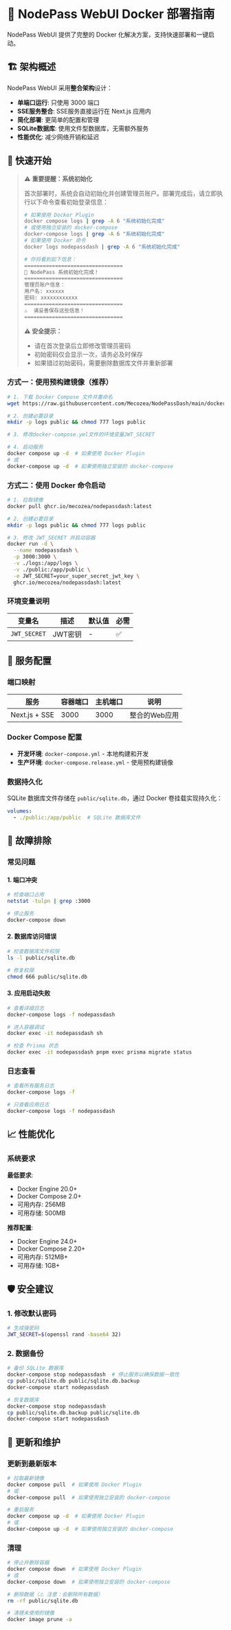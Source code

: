 # 🐳 NodePass WebUI Docker 部署指南

NodePass WebUI 提供了完整的 Docker 化解决方案，支持快速部署和一键启动。

## 🏗️ 架构概述

NodePass WebUI 采用**整合架构**设计：
- **单端口运行**: 只使用 3000 端口
- **SSE服务整合**: SSE服务直接运行在 Next.js 应用内
- **简化部署**: 更简单的配置和管理
- **SQLite数据库**: 使用文件型数据库，无需额外服务
- **性能优化**: 减少网络开销和延迟

## 🚀 快速开始

> ⚠️ **重要提醒：系统初始化**
> 
> 首次部署时，系统会自动初始化并创建管理员账户。部署完成后，请立即执行以下命令查看初始登录信息：
> ```bash
> # 如果使用 Docker Plugin
> docker compose logs | grep -A 6 "系统初始化完成"
> # 或使用独立安装的 docker-compose
> docker-compose logs | grep -A 6 "系统初始化完成"
> # 如果使用 Docker 命令
> docker logs nodepassdash | grep -A 6 "系统初始化完成"
>
> # 你将看到如下信息：
> ================================
> 🚀 NodePass 系统初始化完成！
> ================================
> 管理员账户信息：
> 用户名: xxxxxx
> 密码: xxxxxxxxxxxx
> ================================
> ⚠️  请妥善保存这些信息！
> ================================
> ```
> 
> **⚠️ 安全提示：** 
> - 请在首次登录后立即修改管理员密码
> - 初始密码仅会显示一次，请务必及时保存
> - 如果错过初始密码，需要删除数据库文件并重新部署

### 方式一：使用预构建镜像（推荐）

```bash
# 1. 下载 Docker Compose 文件并重命名
wget https://raw.githubusercontent.com/Mecozea/NodePassDash/main/docker-compose.release.yml -O docker-compose.yml

# 2. 创建必要目录
mkdir -p logs public && chmod 777 logs public

# 3. 修改docker-compose.yml文件的环境变量JWT_SECRET

# 4. 启动服务
docker compose up -d  # 如果使用 Docker Plugin
# 或
docker-compose up -d  # 如果使用独立安装的 docker-compose
```

### 方式二：使用 Docker 命令启动

```bash
# 1. 拉取镜像
docker pull ghcr.io/mecozea/nodepassdash:latest

# 2. 创建必要目录
mkdir -p logs public && chmod 777 logs public

# 3. 修改 JWT_SECRET 并启动容器
docker run -d \
  --name nodepassdash \
  -p 3000:3000 \
  -v ./logs:/app/logs \
  -v ./public:/app/public \
  -e JWT_SECRET=your_super_secret_jwt_key \
  ghcr.io/mecozea/nodepassdash:latest
```

### 环境变量说明

| 变量名 | 描述 | 默认值 | 必需 |
|--------|------|--------|------|
| `JWT_SECRET` | JWT密钥 | - | ✅ |

## 🔧 服务配置

### 端口映射

| 服务 | 容器端口 | 主机端口 | 说明 |
|------|----------|----------|------|
| Next.js + SSE | 3000 | 3000 | 整合的Web应用 |

### Docker Compose 配置

- **开发环境**: `docker-compose.yml` - 本地构建和开发
- **生产环境**: `docker-compose.release.yml` - 使用预构建镜像

### 数据持久化

SQLite 数据库文件存储在 `public/sqlite.db`，通过 Docker 卷挂载实现持久化：
```yaml
volumes:
  - ./public:/app/public  # SQLite 数据库文件
```

## 🐛 故障排除

### 常见问题

#### 1. 端口冲突
```bash
# 检查端口占用
netstat -tulpn | grep :3000

# 停止服务
docker-compose down
```

#### 2. 数据库访问错误
```bash
# 检查数据库文件权限
ls -l public/sqlite.db

# 修复权限
chmod 666 public/sqlite.db
```

#### 3. 应用启动失败
```bash
# 查看详细日志
docker-compose logs -f nodepassdash

# 进入容器调试
docker exec -it nodepassdash sh

# 检查 Prisma 状态
docker exec -it nodepassdash pnpm exec prisma migrate status
```

### 日志查看

```bash
# 查看所有服务日志
docker-compose logs -f

# 只查看应用日志
docker-compose logs -f nodepassdash
```


## 📈 性能优化

### 系统要求

**最低要求**:
- Docker Engine 20.0+
- Docker Compose 2.0+
- 可用内存: 256MB
- 可用存储: 500MB

**推荐配置**:
- Docker Engine 24.0+
- Docker Compose 2.20+
- 可用内存: 512MB+
- 可用存储: 1GB+

## 🛡️ 安全建议

### 1. 修改默认密码
```bash
# 生成强密码
JWT_SECRET=$(openssl rand -base64 32)
```

### 2. 数据备份
```bash
# 备份 SQLite 数据库
docker-compose stop nodepassdash  # 停止服务以确保数据一致性
cp public/sqlite.db public/sqlite.db.backup
docker-compose start nodepassdash

# 恢复数据库
docker-compose stop nodepassdash
cp public/sqlite.db.backup public/sqlite.db
docker-compose start nodepassdash
```

## 🔄 更新和维护

### 更新到最新版本

```bash
# 拉取最新镜像
docker compose pull  # 如果使用 Docker Plugin
# 或
docker-compose pull  # 如果使用独立安装的 docker-compose

# 重启服务
docker compose up -d  # 如果使用 Docker Plugin
# 或
docker-compose up -d  # 如果使用独立安装的 docker-compose
```

### 清理

```bash
# 停止并删除容器
docker compose down  # 如果使用 Docker Plugin
# 或
docker-compose down  # 如果使用独立安装的 docker-compose

# 删除数据（⚠️ 注意：会删除所有数据）
rm -rf public/sqlite.db

# 清理未使用的镜像
docker image prune -a
```